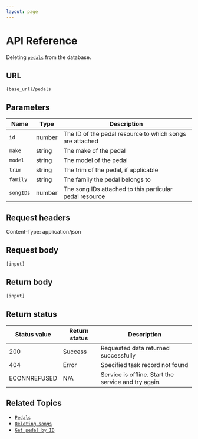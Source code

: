 ```yaml
---
layout: page
---
```


# API Reference

Deleting [`pedals`](pedals.md) from the database.

## URL

```shell
{base_url}/pedals
```

## Parameters

| Name | Type | Description |
| ------------- | ----------- | ----------- |
| `id` | number | The ID of the pedal resource to which songs are attached |
| `make` | string | The make of the pedal |
| `model` | string | The model of the pedal |
| `trim` | string | The trim of the pedal, if applicable |
| `family` | string | The family the pedal belongs to |
| `songIDs` | number | The song IDs attached to this particular pedal resource |

## Request headers

Content-Type: application/json

## Request body

```js
[input]
```

## Return body

```js
[input]
```

## Return status

| Status value | Return status | Description |
| ------------- | ----------- | ----------- |
| 200 | Success | Requested data returned successfully |
| 404 | Error | Specified task record not found |
|  ECONNREFUSED | N/A | Service is offline. Start the service and try again. |

## Related Topics

* [`Pedals`](pedals.md)
* [`Deleting songs`](pg-reference-deleting-songs.md)
* [`Get pedal by ID`](pg-reference-get-pedal-by-id.md)
